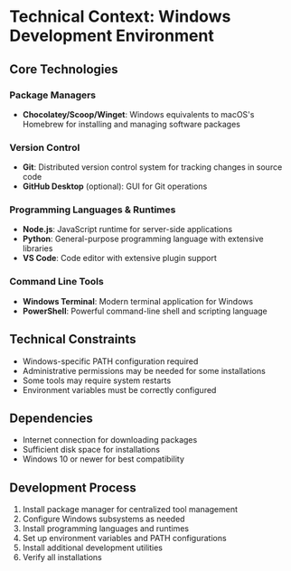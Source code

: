 # Technical Context: Windows Development Environment

## Core Technologies

### Package Managers
- **Chocolatey/Scoop/Winget**: Windows equivalents to macOS's Homebrew for installing and managing software packages

### Version Control
- **Git**: Distributed version control system for tracking changes in source code
- **GitHub Desktop** (optional): GUI for Git operations

### Programming Languages & Runtimes
- **Node.js**: JavaScript runtime for server-side applications
- **Python**: General-purpose programming language with extensive libraries
- **VS Code**: Code editor with extensive plugin support

### Command Line Tools
- **Windows Terminal**: Modern terminal application for Windows
- **PowerShell**: Powerful command-line shell and scripting language

## Technical Constraints
- Windows-specific PATH configuration required
- Administrative permissions may be needed for some installations
- Some tools may require system restarts
- Environment variables must be correctly configured

## Dependencies
- Internet connection for downloading packages
- Sufficient disk space for installations
- Windows 10 or newer for best compatibility

## Development Process
1. Install package manager for centralized tool management
2. Configure Windows subsystems as needed
3. Install programming languages and runtimes
4. Set up environment variables and PATH configurations
5. Install additional development utilities
6. Verify all installations
